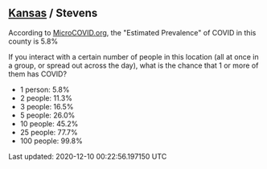 
## [Kansas](/united-states/kansas) / Stevens

According to [MicroCOVID.org](http://microcovid.org),
the "Estimated Prevalence" of COVID in this county is 5.8%

If you interact with a certain number of people in this location
(all at once in a group, or spread out across the day), what is the chance that
1 or more of them has COVID?

- 1 person: 5.8%
- 2 people: 11.3%
- 3 people: 16.5%
- 5 people: 26.0%
- 10 people: 45.2%
- 25 people: 77.7%
- 100 people: 99.8%

Last updated: 2020-12-10 00:22:56.197150 UTC
